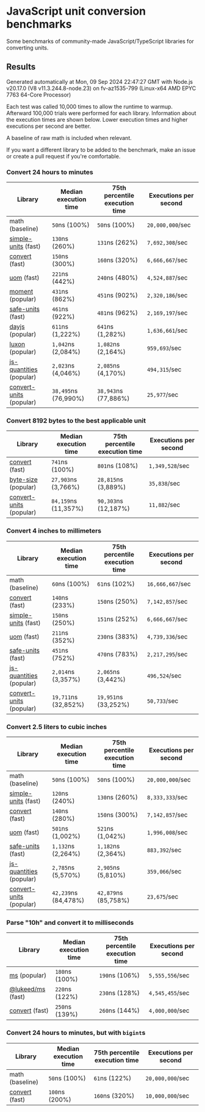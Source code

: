 # JavaScript unit conversion benchmarks

Some benchmarks of community-made JavaScript/TypeScript libraries for converting units.

## Results

<!-- beginblock(results) -->

Generated automatically at Mon, 09 Sep 2024 22:47:27 GMT with Node.js v20.17.0 (V8 v11.3.244.8-node.23) on fv-az1535-799 (Linux-x64 AMD EPYC 7763 64-Core Processor)

Each test was called 10,000 times to allow the runtime to warmup.
Afterward 100,000 trials were performed for each library.
Information about the execution times are shown below.
Lower execution times and higher executions per second are better.

A baseline of raw math is included when relevant.

If you want a different library to be added to the benchmark, make an issue or create a pull request if you're comfortable.

### Convert 24 hours to minutes

| Library                                                            | Median execution time | 75th percentile execution time | Executions per second |
| ------------------------------------------------------------------ | --------------------- | ------------------------------ | --------------------- |
| math (baseline)                                                    | `50`ns (100%)         | `50`ns (100%)                  | `20,000,000`/sec      |
| [simple-units](https://npmjs.com/package/simple-units) (fast)      | `130`ns (260%)        | `131`ns (262%)                 | `7,692,308`/sec       |
| [convert](https://npmjs.com/package/convert) (fast)                | `150`ns (300%)        | `160`ns (320%)                 | `6,666,667`/sec       |
| [uom](https://npmjs.com/package/uom) (fast)                        | `221`ns (442%)        | `240`ns (480%)                 | `4,524,887`/sec       |
| [moment](https://npmjs.com/package/moment) (popular)               | `431`ns (862%)        | `451`ns (902%)                 | `2,320,186`/sec       |
| [safe-units](https://npmjs.com/package/safe-units) (fast)          | `461`ns (922%)        | `481`ns (962%)                 | `2,169,197`/sec       |
| [dayjs](https://npmjs.com/package/dayjs) (popular)                 | `611`ns (1,222%)      | `641`ns (1,282%)               | `1,636,661`/sec       |
| [luxon](https://npmjs.com/package/luxon) (popular)                 | `1,042`ns (2,084%)    | `1,082`ns (2,164%)             | `959,693`/sec         |
| [js-quantities](https://npmjs.com/package/js-quantities) (popular) | `2,023`ns (4,046%)    | `2,085`ns (4,170%)             | `494,315`/sec         |
| [convert-units](https://npmjs.com/package/convert-units) (popular) | `38,495`ns (76,990%)  | `38,943`ns (77,886%)           | `25,977`/sec          |

### Convert 8192 bytes to the best applicable unit

| Library                                                            | Median execution time | 75th percentile execution time | Executions per second |
| ------------------------------------------------------------------ | --------------------- | ------------------------------ | --------------------- |
| [convert](https://npmjs.com/package/convert) (fast)                | `741`ns (100%)        | `801`ns (108%)                 | `1,349,528`/sec       |
| [byte-size](https://npmjs.com/package/byte-size) (popular)         | `27,903`ns (3,766%)   | `28,815`ns (3,889%)            | `35,838`/sec          |
| [convert-units](https://npmjs.com/package/convert-units) (popular) | `84,159`ns (11,357%)  | `90,303`ns (12,187%)           | `11,882`/sec          |

### Convert 4 inches to millimeters

| Library                                                            | Median execution time | 75th percentile execution time | Executions per second |
| ------------------------------------------------------------------ | --------------------- | ------------------------------ | --------------------- |
| math (baseline)                                                    | `60`ns (100%)         | `61`ns (102%)                  | `16,666,667`/sec      |
| [convert](https://npmjs.com/package/convert) (fast)                | `140`ns (233%)        | `150`ns (250%)                 | `7,142,857`/sec       |
| [simple-units](https://npmjs.com/package/simple-units) (fast)      | `150`ns (250%)        | `151`ns (252%)                 | `6,666,667`/sec       |
| [uom](https://npmjs.com/package/uom) (fast)                        | `211`ns (352%)        | `230`ns (383%)                 | `4,739,336`/sec       |
| [safe-units](https://npmjs.com/package/safe-units) (fast)          | `451`ns (752%)        | `470`ns (783%)                 | `2,217,295`/sec       |
| [js-quantities](https://npmjs.com/package/js-quantities) (popular) | `2,014`ns (3,357%)    | `2,065`ns (3,442%)             | `496,524`/sec         |
| [convert-units](https://npmjs.com/package/convert-units) (popular) | `19,711`ns (32,852%)  | `19,951`ns (33,252%)           | `50,733`/sec          |

### Convert 2.5 liters to cubic inches

| Library                                                            | Median execution time | 75th percentile execution time | Executions per second |
| ------------------------------------------------------------------ | --------------------- | ------------------------------ | --------------------- |
| math (baseline)                                                    | `50`ns (100%)         | `50`ns (100%)                  | `20,000,000`/sec      |
| [simple-units](https://npmjs.com/package/simple-units) (fast)      | `120`ns (240%)        | `130`ns (260%)                 | `8,333,333`/sec       |
| [convert](https://npmjs.com/package/convert) (fast)                | `140`ns (280%)        | `150`ns (300%)                 | `7,142,857`/sec       |
| [uom](https://npmjs.com/package/uom) (fast)                        | `501`ns (1,002%)      | `521`ns (1,042%)               | `1,996,008`/sec       |
| [safe-units](https://npmjs.com/package/safe-units) (fast)          | `1,132`ns (2,264%)    | `1,182`ns (2,364%)             | `883,392`/sec         |
| [js-quantities](https://npmjs.com/package/js-quantities) (popular) | `2,785`ns (5,570%)    | `2,905`ns (5,810%)             | `359,066`/sec         |
| [convert-units](https://npmjs.com/package/convert-units) (popular) | `42,239`ns (84,478%)  | `42,879`ns (85,758%)           | `23,675`/sec          |

### Parse "10h" and convert it to milliseconds

| Library                                                   | Median execution time | 75th percentile execution time | Executions per second |
| --------------------------------------------------------- | --------------------- | ------------------------------ | --------------------- |
| [ms](https://npmjs.com/package/ms) (popular)              | `180`ns (100%)        | `190`ns (106%)                 | `5,555,556`/sec       |
| [@lukeed/ms](https://npmjs.com/package/@lukeed/ms) (fast) | `220`ns (122%)        | `230`ns (128%)                 | `4,545,455`/sec       |
| [convert](https://npmjs.com/package/convert) (fast)       | `250`ns (139%)        | `260`ns (144%)                 | `4,000,000`/sec       |

### Convert 24 hours to minutes, but with `bigint`s

| Library                                             | Median execution time | 75th percentile execution time | Executions per second |
| --------------------------------------------------- | --------------------- | ------------------------------ | --------------------- |
| math (baseline)                                     | `50`ns (100%)         | `61`ns (122%)                  | `20,000,000`/sec      |
| [convert](https://npmjs.com/package/convert) (fast) | `100`ns (200%)        | `160`ns (320%)                 | `10,000,000`/sec      |

<!-- endblock(results) -->
